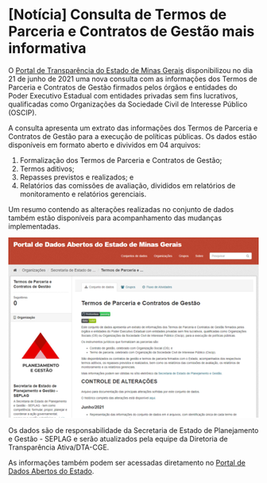 # [Notícia] Consulta de Termos de Parceria e Contratos de Gestão mais informativa

O [Portal de Transparência do Estado de Minas Gerais](http://www.transparencia.mg.gov.br/convenios) disponibilizou no dia 21 de junho de 2021 uma nova consulta com as informações dos Termos de Parceria e Contratos de Gestão firmados pelos órgãos e entidades do Poder Executivo Estadual com entidades privadas sem fins lucrativos, qualificadas como Organizações da Sociedade Civil de Interesse Público (OSCIP).

A consulta apresenta um extrato das informações dos Termos de Parceria e Contratos de Gestão para a execução de políticas públicas. Os dados estão disponíveis em formato aberto e divividos em 04 arquivos:
1. Formalização dos Termos de Parceria e Contratos de Gestão;
2. Termos aditivos;
3. Repasses previstos e realizados; e
4. Relatórios das comissões de avaliação, divididos em relatórios de monitoramento e relatórios gerenciais.

Um resumo contendo as alterações realizadas no conjunto de dados também estão disponíveis para acompanhamento das mudanças implementadas.

![](static/imagem-termos-parceria.png)

Os dados são de responsabilidade da Secretaria de Estado de Planejamento e Gestão - SEPLAG e serão atualizados pela equipe da Diretoria de Transparência Ativa/DTA-CGE.

As informações também podem ser acessadas diretamento no [Portal de Dados Abertos do Estado](https://dados.mg.gov.br/dataset/termos-parceria-contratos-gestao). 
